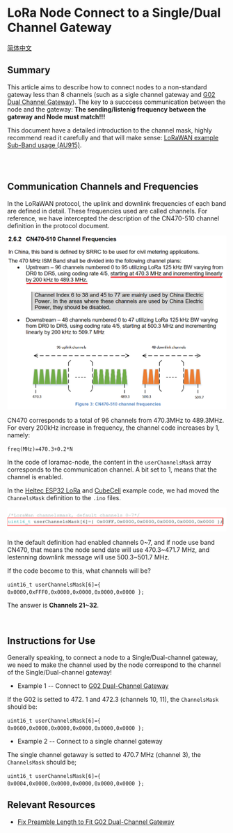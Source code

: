 #  	LoRa Node Connect to a Single/Dual Channel Gateway

[简体中文](https://heltec-automation.readthedocs.io/zh_CN/latest/general/connect_to_single_channel_gateway.html)

## Summary

This article aims to describe how to connect nodes to a non-standard gateway less than 8 channels (such as a sigle channel gateway and [G02 Dual Channel Gateway](https://yuzehengtai.com/)). The key to a succcess communication between the node and the gateway: **The sending/listenig frequency between the gateway and Node must match!!!**

This document have a detailed introduction to the channel mask, highly recommend read it carefully and that will make sense: [LoRaWAN example Sub-Band usage (AU915)](https://yuzehengtaidocs.readthedocs.io/en/latest/general/sub_band_usage.html).

```Tip:: If the node channel is more than the gateway channel and the gateway channel is included, then the node channel can only enter the network when the node channel matches the gateway channel. If the node channel does not include the gateway channel, the node cannot enter the network.

```

&nbsp;

## Communication Channels and Frequencies

In the LoRaWAN protocol, the uplink and downlink frequencies of each band are defined in detail. These frequencies used are called channels. For reference, we have intercepted the description of the CN470-510 channel definition in the protocol document.

![](img/connect_to_single_channel_gateway/01.png)

CN470 corresponds to a total of 96 channels from 470.3MHz to 489.3MHz. For every 200kHz increase in frequency, the channel code increases by 1, namely:

`freq(MHz)=470.3+0.2*N`

In the code of loramac-node, the content in the `userChannelsMask` array corresponds to the communication channel. A bit set to 1, means that the channel is enabled.

In the [Heltec ESP32 LoRa](https://heltec.org/proudct_center/lora/lora-node/) and [CubeCell](https://heltec.org/proudct_center/lora/cubecell/) example code, we had moved the `ChannelsMask` definition to the `.ino` files.

![](img/connect_to_single_channel_gateway/02.png)

In the default definition had enabled channels 0~7, and if node use band CN470, that means the node send date will use 470.3~471.7 MHz, and lestenning downlink message will use 500.3~501.7 MHz.

If the code become to this, what  channels will be?

`uint16_t userChannelsMask[6]={ 0x0000,0xFFF0,0x0000,0x0000,0x0000,0x0000 };`

The answer is **Channels 21~32**.

&nbsp;

## Instructions for Use

Generally speaking, to connect a node to a Single/Dual-channel gateway, we need to make the channel used by the node correspond to the channel of the Single/Dual-channel gateway!

- Example 1 -- Connect to [G02 Dual-Channel Gateway](https://yuzehengtai.com)

If the G02 is setted to 472. 1 and 472.3 (channels 10, 11), the `ChannelsMask` should be:

`uint16_t userChannelsMask[6]={ 0x0600,0x0000,0x0000,0x0000,0x0000,0x0000 };`

- Example 2 -- Connect to a single channel gateway

The single channel getaway is setted to 470.7 MHz (channel 3), the `ChannelsMask` should be;

`uint16_t userChannelsMask[6]={ 0x0004,0x0000,0x0000,0x0000,0x0000,0x0000 };`



## Relevant Resources

- [Fix Preamble Length to Fit G02 Dual-Channel Gateway](https://heltec-automation-docs.readthedocs.io/en/latest/gateway/frequently_asked_questions.html#fix-preamble-length-to-fit-G02-dual-channel-gateway)